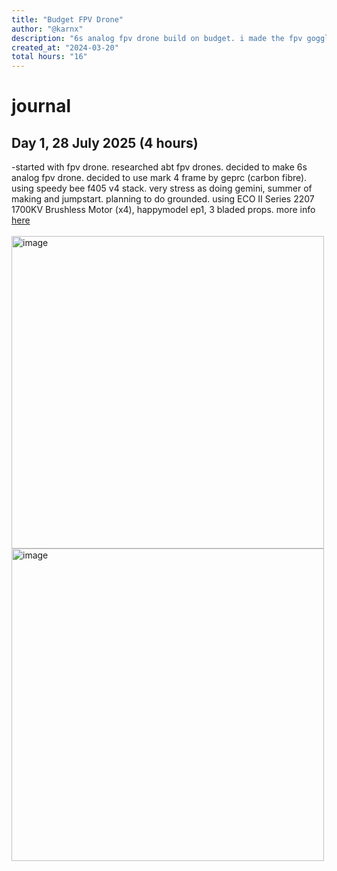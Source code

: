 ```yaml
---
title: "Budget FPV Drone"
author: "@karnx"
description: "6s analog fpv drone build on budget. i made the fpv goggles frame."
created_at: "2024-03-20"
total hours: "16"
---
```


# journal
## Day 1, 28 July 2025 (4 hours)
-started with fpv drone. researched abt fpv drones. decided to make 6s analog fpv drone. decided to use mark 4 frame by geprc (carbon fibre). using speedy bee f405 v4 stack. very stress as doing gemini, summer of making and jumpstart. planning to do grounded. using ECO II Series 2207 1700KV Brushless Motor (x4), happymodel ep1, 3 bladed props. more info [here](https://docs.google.com/spreadsheets/d/1c30N8WBJNnLRUuRY_XUVv_2eKSSWEUxoR_eZoAOhje8/edit?usp=sharing) <br><br>
<img width="500" height="500" alt="image" src="https://github.com/user-attachments/assets/e79ca882-3933-42fd-be1b-f5c60ed9c4b6" /><br>
<img width="500" height="500" alt="image" src="https://github.com/user-attachments/assets/de36dba0-db4a-45c5-982d-398b6f7ac0df" /><br>


